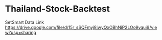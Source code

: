 # Thailand-Stock-Backtest

SetSmart Data Link
https://drive.google.com/file/d/15r_sSQFmyj8iwyQxOBhNiP2LOo9vqui9/view?usp=sharing
